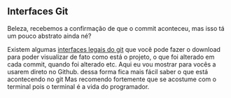 ## Interfaces Git

Beleza, recebemos a confirmação de que o commit aconteceu, mas isso tá um pouco abstrato ainda né?

Existem algumas [interfaces legais do git](https://git-scm.com/downloads/guis)
que você pode fazer o download para poder visualizar de fato como está o projeto,
o que foi alterado em cada commit, quando foi alterado etc.
Aqui eu vou mostrar para vocês a usarem direto no Github.
dessa forma fica mais fácil saber o que está acontecendo no git
Mas recomendo fortemente que se acostume com o terminal pois o terminal é a vida do programador.
